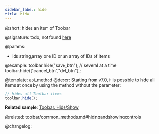 ```yaml
---
sidebar_label: hide
title: hide
---          
```


@short: hides an item of Toolbar

@signature: todo, not found [here](https://cdn.dhtmlx.com/suite/pro/edge/types/ts-toolbar/sources/types.d.ts)

@params:
- ids 		string,array	one ID or an array of IDs of items

@example:
toolbar.hide("save_btn");
// several at a time
toolbar.hide(["cancel_btn","del_btn"]);


@template: api_method
@descr:
Starting from v7.0, it is possible to hide all items at once by using the method without the parameter:

~~~js
// hides all Toolbar items
toolbar.hide();
~~~

**Related sample**: [Toolbar. Hide/Show](https://snippet.dhtmlx.com/cldp89u4)

@related: toolbar/common_methods.md#hidingandshowingcontrols

@changelog:


